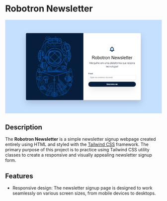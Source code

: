 # Robotron Newsletter

![Robotron Newsletter](./image/Captura%20de%20tela%202023-10-31%20150328.png)

## Description

The **Robotron Newsletter** is a simple newsletter signup webpage created entirely using HTML and styled with the [Tailwind CSS](https://tailwindcss.com/) framework. The primary purpose of this project is to practice using Tailwind CSS utility classes to create a responsive and visually appealing newsletter signup form.

## Features

- Responsive design: The newsletter signup page is designed to work seamlessly on various screen sizes, from mobile devices to desktops.
